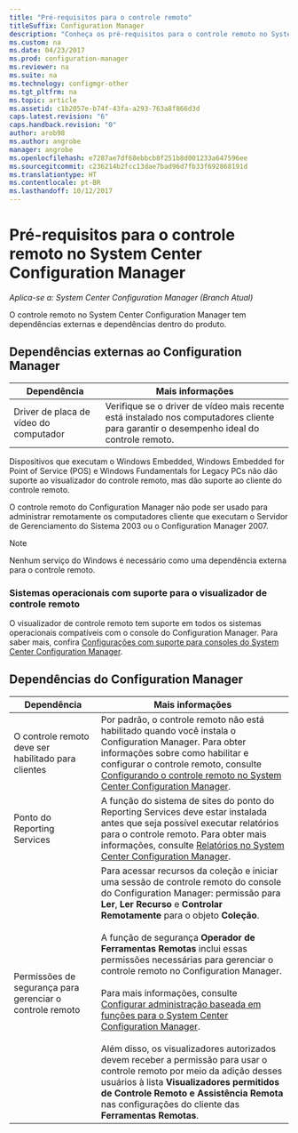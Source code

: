 ```yaml
---
title: "Pré-requisitos para o controle remoto"
titleSuffix: Configuration Manager
description: "Conheça os pré-requisitos para o controle remoto no System Center Configuration Manager."
ms.custom: na
ms.date: 04/23/2017
ms.prod: configuration-manager
ms.reviewer: na
ms.suite: na
ms.technology: configmgr-other
ms.tgt_pltfrm: na
ms.topic: article
ms.assetid: c1b2057e-b74f-43fa-a293-763a8f866d3d
caps.latest.revision: "6"
caps.handback.revision: "0"
author: arob98
ms.author: angrobe
manager: angrobe
ms.openlocfilehash: e7287ae7df68ebbcb8f251b8d001233a647596ee
ms.sourcegitcommit: c236214b2fcc13dae7bad96d7fb33f692868191d
ms.translationtype: HT
ms.contentlocale: pt-BR
ms.lasthandoff: 10/12/2017
---
```

# <a name="prerequisites-for-remote-control-in-system-center-configuration-manager"></a>Pré-requisitos para o controle remoto no System Center Configuration Manager

*Aplica-se a: System Center Configuration Manager (Branch Atual)*

O controle remoto no System Center Configuration Manager tem dependências externas e dependências dentro do produto.  

## <a name="dependencies-external-to-configuration-manager"></a>Dependências externas ao Configuration Manager  

|Dependência|Mais informações|  
|----------------|----------------------|  
|Driver de placa de vídeo do computador|Verifique se o driver de vídeo mais recente está instalado nos computadores cliente para garantir o desempenho ideal do controle remoto.|  

 Dispositivos que executam o Windows Embedded, Windows Embedded for Point of Service (POS) e Windows Fundamentals for Legacy PCs não dão suporte ao visualizador do controle remoto, mas dão suporte ao cliente do controle remoto.  

 O controle remoto do Configuration Manager não pode ser usado para administrar remotamente os computadores cliente que executam o Servidor de Gerenciamento do Sistema 2003 ou o Configuration Manager 2007.  

> [!NOTE]  
>  Nenhum serviço do Windows é necessário como uma dependência externa para o controle remoto.  

### <a name="supported-operating-systems-for-the-remote-control-viewer"></a>Sistemas operacionais com suporte para o visualizador de controle remoto  
O visualizador de controle remoto tem suporte em todos os sistemas operacionais compatíveis com o console do Configuration Manager. Para saber mais, confira [Configurações com suporte para consoles do System Center Configuration Manager](../../../../core/plan-design/configs/supported-operating-systems-consoles.md).   

## <a name="configuration-manager-dependencies"></a>Dependências do Configuration Manager  

|Dependência|Mais informações|  
|----------------|----------------------|  
|O controle remoto deve ser habilitado para clientes|Por padrão, o controle remoto não está habilitado quando você instala o Configuration Manager. Para obter informações sobre como habilitar e configurar o controle remoto, consulte [Configurando o controle remoto no System Center Configuration Manager](../../../../core/clients/manage/remote-control/configuring-remote-control.md).|  
|Ponto do Reporting Services|A função do sistema de sites do ponto do Reporting Services deve estar instalada antes que seja possível executar relatórios para o controle remoto. Para obter mais informações, consulte [Relatórios no System Center Configuration Manager](../../../../core/servers/manage/reporting.md).|  
|Permissões de segurança para gerenciar o controle remoto|Para acessar recursos da coleção e iniciar uma sessão de controle remoto do console do Configuration Manager: permissão para **Ler**, **Ler Recurso** e **Controlar Remotamente** para o objeto **Coleção**.<br /><br /> A função de segurança **Operador de Ferramentas Remotas** inclui essas permissões necessárias para gerenciar o controle remoto no Configuration Manager.<br /><br /> Para mais informações, consulte [Configurar administração baseada em funções para o System Center Configuration Manager](../../../../core/servers/deploy/configure/configure-role-based-administration.md).<br /><br /> Além disso, os visualizadores autorizados devem receber a permissão para usar o controle remoto por meio da adição desses usuários à lista **Visualizadores permitidos de Controle Remoto e Assistência Remota** nas configurações do cliente das **Ferramentas Remotas**.

